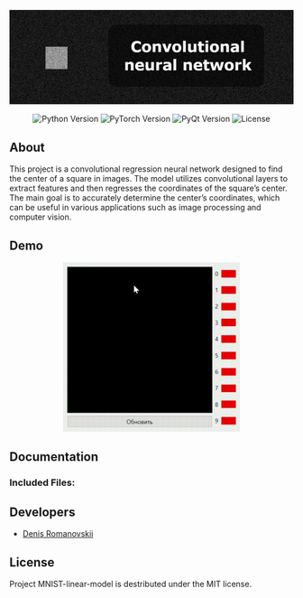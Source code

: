 <p align="center">
      <img src="https://github.com/denisromanovskii/Regression-conv-model/blob/main/conv_back.png" width="726">
</p>

<p align="center">
   <img src="https://img.shields.io/badge/Language-Python_3.12-blue" alt="Python Version">
   <img src="https://img.shields.io/badge/Library-PyTorch_2.6.0-orange" alt="PyTorch Version">
   <img src="https://img.shields.io/badge/GUI-PyQt6-red" alt="PyQt Version">
   <img src="https://img.shields.io/badge/License-MIT-green" alt="License">
</p>

## About

This project is a convolutional regression neural network designed to find the center of a square in images. The model utilizes convolutional layers to extract features and then regresses the coordinates of the square’s center. The main goal is to accurately determine the center’s coordinates, which can be useful in various applications such as image processing and computer vision.

## Demo

<p align="center">
      <img src="https://github.com/denisromanovskii/MNIST-linear-model/blob/main/MNIST_demo.gif" alt="demo gif" height="300px">
</p>

## Documentation

### Included Files:
  

## Developers

- [Denis Romanovskii](https://github.com/denisromanovskii)

## License
Project MNIST-linear-model is destributed under the MIT license.
